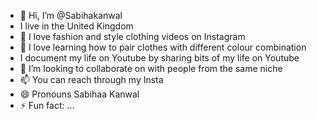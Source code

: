 - 👋 Hi, I’m @Sabihakanwal
- I live in the United Kingdom
- 👀 I love fashion and style clothing videos on Instagram
- 🌱 I love learning how to pair clothes with different colour combination
- I document my life on Youtube by sharing bits of my life on Youtube
- 💞️ I’m looking to collaborate on with people from the same niche
- 📫 You can reach through my Insta 
- 😄 Pronouns Sabihaa Kanwal
- ⚡ Fun fact: ...

<!---
Sabihakanwal/Sabihakanwal is a ✨ special ✨ repository because its `README.md` (this file) appears on your GitHub profile.
You can click the Preview link to take a look at your changes.
--->
